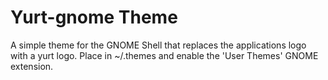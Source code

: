 # Yurt-gnome Theme
A simple theme for the GNOME Shell that replaces the applications logo with a yurt logo.
Place in ~/.themes and enable the 'User Themes' GNOME extension.
